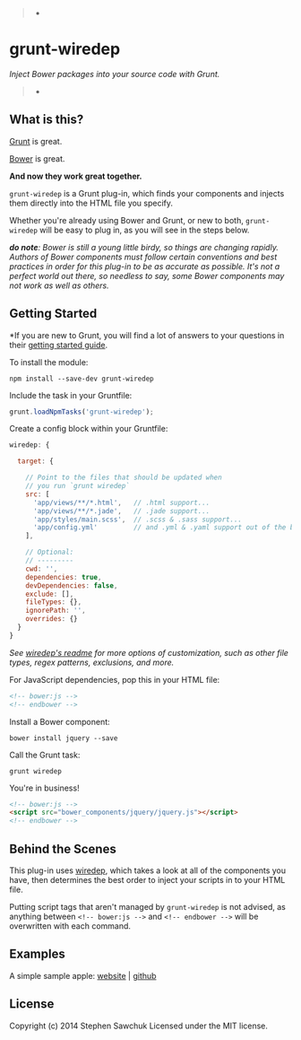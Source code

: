 > -
# grunt-wiredep
*Inject Bower packages into your source code with Grunt.*
>
> -

## What is this?
[Grunt](http://gruntjs.com) is great.

[Bower](http://bower.io) is great.

**And now they work great together.**

`grunt-wiredep` is a Grunt plug-in, which finds your components and injects them directly into the HTML file you specify.

Whether you're already using Bower and Grunt, or new to both, `grunt-wiredep` will be easy to plug in, as you will see in the steps below.

_**do note**: Bower is still a young little birdy, so things are changing rapidly. Authors of Bower components must follow certain conventions and best practices in order for this plug-in to be as accurate as possible. It's not a perfect world out there, so needless to say, some Bower components may not work as well as others._

## Getting Started

*If you are new to Grunt, you will find a lot of answers to your questions in their [getting started guide](http://gruntjs.com/getting-started).

To install the module:
```
npm install --save-dev grunt-wiredep
```

Include the task in your Gruntfile:
```js
grunt.loadNpmTasks('grunt-wiredep');
```

Create a config block within your Gruntfile:
```js
wiredep: {

  target: {

    // Point to the files that should be updated when
    // you run `grunt wiredep`
    src: [
      'app/views/**/*.html',   // .html support...
      'app/views/**/*.jade',   // .jade support...
      'app/styles/main.scss',  // .scss & .sass support...
      'app/config.yml'         // and .yml & .yaml support out of the box!
    ],

    // Optional:
    // ---------
    cwd: '',
    dependencies: true,
    devDependencies: false,
    exclude: [],
    fileTypes: {},
    ignorePath: '',
    overrides: {}
  }
}
```

*See [wiredep's readme](http://github.com/stephenplusplus/wiredep) for more options of customization, such as other file types, regex patterns, exclusions, and more.*


For JavaScript dependencies, pop this in your HTML file:
```html
<!-- bower:js -->
<!-- endbower -->
```

Install a Bower component:
```
bower install jquery --save
```

Call the Grunt task:
```
grunt wiredep
```

You're in business!
```html
<!-- bower:js -->
<script src="bower_components/jquery/jquery.js"></script>
<!-- endbower -->
```

## Behind the Scenes
This plug-in uses [wiredep](https://github.com/stephenplusplus/wiredep), which takes a look at all of the components you have, then determines the best order to inject your scripts in to your HTML file.

Putting script tags that aren't managed by `grunt-wiredep` is not advised, as anything between `<!-- bower:js -->` and `<!-- endbower -->` will be overwritten with each command.

## Examples
A simple sample apple:
[website](http://stephenplusplus.github.io/grunt-wiredep) | [github](https://github.com/stephenplusplus/grunt-wiredep/tree/gh-pages)

## License
Copyright (c) 2014 Stephen Sawchuk
Licensed under the MIT license.
